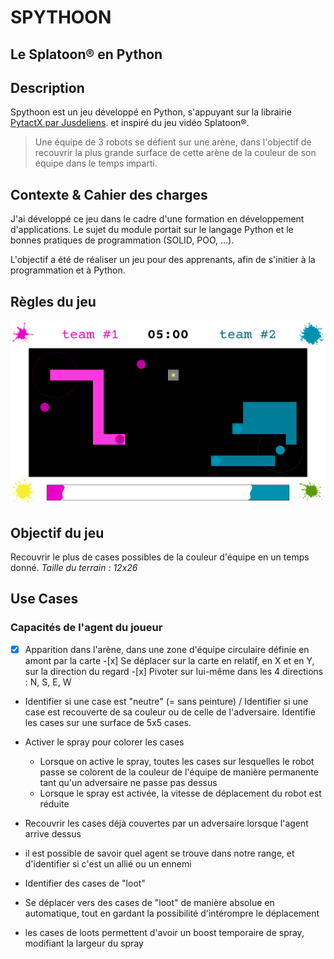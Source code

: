 # SPYTHOON

## Le Splatoon® en Python

## Description

Spythoon est un jeu développé en Python, s'appuyant sur la librairie [PytactX par Jusdeliens](https://jusdeliens.com/). et inspiré du jeu vidéo Splatoon®.

> Une équipe de 3 robots se défient sur une arène, dans l'objectif de recouvrir la plus grande surface de cette arène de la couleur de son équipe dans le temps imparti.

## Contexte & Cahier des charges

J'ai développé ce jeu dans le cadre d'une formation en développement d'applications. Le sujet du module portait sur le langage Python et le bonnes pratiques de programmation (SOLID, POO, ...).

L'objectif a été de réaliser un jeu pour des apprenants, afin de s'initier à la programmation et à Python.

## Règles du jeu

![maquette du jeu](docs/maquette.png)

## Objectif du jeu

Recouvrir le plus de cases possibles de la couleur d'équipe en un temps donné.
_Taille du terrain : 12x26_

## Use Cases

### Capacités de l'agent du joueur

-[x] Apparition dans l'arène, dans une zone d'équipe circulaire définie en amont par la carte -[x] Se déplacer sur la carte en relatif, en X et en Y, sur la direction du regard -[x] Pivoter sur lui-même dans les 4 directions : N, S, E, W

- Identifier si une case est "neutre" (= sans peinture) / Identifier si une case est recouverte de sa couleur ou de celle de l'adversaire. Identifie les cases sur une surface de 5x5 cases.
- Activer le spray pour colorer les cases
  - Lorsque on active le spray, toutes les cases sur lesquelles le robot passe se colorent de la couleur de l'équipe de manière permanente tant qu'un adversaire ne passe pas dessus
  - Lorsque le spray est activée, la vitesse de déplacement du robot est réduite
- Recouvrir les cases déjà couvertes par un adversaire lorsque l'agent arrive dessus
- il est possible de savoir quel agent se trouve dans notre range, et d'identifier si c'est un allié ou un ennemi

- Identifier des cases de "loot"
- Se déplacer vers des cases de "loot" de manière absolue en automatique, tout en gardant la possibilité d'intérompre le déplacement

- les cases de loots permettent d'avoir un boost temporaire de spray, modifiant la largeur du spray
